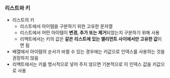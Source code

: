 ### 리스트와 키

-   리스트의 키
    -   리스트에서 아이템을 구분하기 위한 고유한 문자열
    -   리스트에서 어떤 아이템이 **변경, 추가 또는 제거**되었는지 구분하기 위해 사용
    -   리액트에서는 키의 값은 **같은 리스트에 있는 엘리먼트 사이에서만 고유한 값**이면 됨
-   배열에서 아이템의 순서가 바뀔 수 있는 경우에는 키값으로 인덱스를 사용하는 것을 권장하지 않음
-   리액트에서는 키를 명시적으로 넣어 주지 않으면 기본적으로 이 인덱스 값을 키값으로 사용
